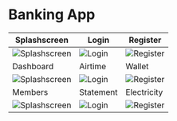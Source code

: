 # Banking  App

| Splashscreen | Login | Register |
| ------ | ----- | ------ |
| ![Splashscreen](/art/0.png) | ![Login](/art/1.png) | ![Register](/art/2.png) | 
| Dashboard | Airtime | Wallet |
| ![Splashscreen](/art/3.png) | ![Login](/art/4.png) | ![Register](/art/5.png) | 
| Members | Statement | Electricity |
| ![Splashscreen](/art/6.png) | ![Login](/art/7.png) | ![Register](/art/8.png) | 

